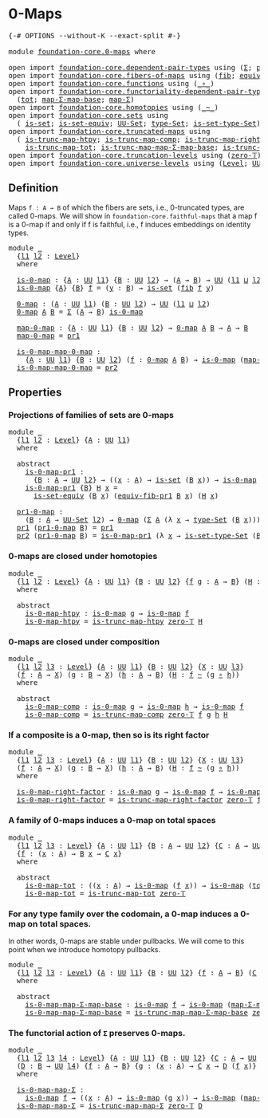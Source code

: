 # 0-Maps

<pre class="Agda"><a id="19" class="Symbol">{-#</a> <a id="23" class="Keyword">OPTIONS</a> <a id="31" class="Pragma">--without-K</a> <a id="43" class="Pragma">--exact-split</a> <a id="57" class="Symbol">#-}</a>

<a id="62" class="Keyword">module</a> <a id="69" href="foundation-core.0-maps.html" class="Module">foundation-core.0-maps</a> <a id="92" class="Keyword">where</a>

<a id="99" class="Keyword">open</a> <a id="104" class="Keyword">import</a> <a id="111" href="foundation-core.dependent-pair-types.html" class="Module">foundation-core.dependent-pair-types</a> <a id="148" class="Keyword">using</a> <a id="154" class="Symbol">(</a><a id="155" href="foundation-core.dependent-pair-types.html#502" class="Record">Σ</a><a id="156" class="Symbol">;</a> <a id="158" href="foundation-core.dependent-pair-types.html#575" class="InductiveConstructor">pair</a><a id="162" class="Symbol">;</a> <a id="164" href="foundation-core.dependent-pair-types.html#592" class="Field">pr1</a><a id="167" class="Symbol">;</a> <a id="169" href="foundation-core.dependent-pair-types.html#604" class="Field">pr2</a><a id="172" class="Symbol">)</a>
<a id="174" class="Keyword">open</a> <a id="179" class="Keyword">import</a> <a id="186" href="foundation-core.fibers-of-maps.html" class="Module">foundation-core.fibers-of-maps</a> <a id="217" class="Keyword">using</a> <a id="223" class="Symbol">(</a><a id="224" href="foundation-core.fibers-of-maps.html#928" class="Function">fib</a><a id="227" class="Symbol">;</a> <a id="229" href="foundation-core.fibers-of-maps.html#3592" class="Function">equiv-fib-pr1</a><a id="242" class="Symbol">)</a>
<a id="244" class="Keyword">open</a> <a id="249" class="Keyword">import</a> <a id="256" href="foundation-core.functions.html" class="Module">foundation-core.functions</a> <a id="282" class="Keyword">using</a> <a id="288" class="Symbol">(</a><a id="289" href="foundation-core.functions.html#407" class="Function Operator">_∘_</a><a id="292" class="Symbol">)</a>
<a id="294" class="Keyword">open</a> <a id="299" class="Keyword">import</a> <a id="306" href="foundation-core.functoriality-dependent-pair-types.html" class="Module">foundation-core.functoriality-dependent-pair-types</a> <a id="357" class="Keyword">using</a>
  <a id="365" class="Symbol">(</a><a id="366" href="foundation-core.functoriality-dependent-pair-types.html#1881" class="Function">tot</a><a id="369" class="Symbol">;</a> <a id="371" href="foundation-core.functoriality-dependent-pair-types.html#2124" class="Function">map-Σ-map-base</a><a id="385" class="Symbol">;</a> <a id="387" href="foundation-core.functoriality-dependent-pair-types.html#2434" class="Function">map-Σ</a><a id="392" class="Symbol">)</a>
<a id="394" class="Keyword">open</a> <a id="399" class="Keyword">import</a> <a id="406" href="foundation-core.homotopies.html" class="Module">foundation-core.homotopies</a> <a id="433" class="Keyword">using</a> <a id="439" class="Symbol">(</a><a id="440" href="foundation-core.homotopies.html#467" class="Function Operator">_~_</a><a id="443" class="Symbol">)</a>
<a id="445" class="Keyword">open</a> <a id="450" class="Keyword">import</a> <a id="457" href="foundation-core.sets.html" class="Module">foundation-core.sets</a> <a id="478" class="Keyword">using</a>
  <a id="486" class="Symbol">(</a> <a id="488" href="foundation-core.sets.html#1099" class="Function">is-set</a><a id="494" class="Symbol">;</a> <a id="496" href="foundation-core.sets.html#3400" class="Function">is-set-equiv</a><a id="508" class="Symbol">;</a> <a id="510" href="foundation-core.sets.html#1177" class="Function">UU-Set</a><a id="516" class="Symbol">;</a> <a id="518" href="foundation-core.sets.html#1291" class="Function">type-Set</a><a id="526" class="Symbol">;</a> <a id="528" href="foundation-core.sets.html#1342" class="Function">is-set-type-Set</a><a id="543" class="Symbol">)</a>
<a id="545" class="Keyword">open</a> <a id="550" class="Keyword">import</a> <a id="557" href="foundation-core.truncated-maps.html" class="Module">foundation-core.truncated-maps</a> <a id="588" class="Keyword">using</a>
  <a id="596" class="Symbol">(</a> <a id="598" href="foundation-core.truncated-maps.html#5436" class="Function">is-trunc-map-htpy</a><a id="615" class="Symbol">;</a> <a id="617" href="foundation-core.truncated-maps.html#6208" class="Function">is-trunc-map-comp</a><a id="634" class="Symbol">;</a> <a id="636" href="foundation-core.truncated-maps.html#7234" class="Function">is-trunc-map-right-factor</a><a id="661" class="Symbol">;</a>
    <a id="667" href="foundation-core.truncated-maps.html#8461" class="Function">is-trunc-map-tot</a><a id="683" class="Symbol">;</a> <a id="685" href="foundation-core.truncated-maps.html#9535" class="Function">is-trunc-map-map-Σ-map-base</a><a id="712" class="Symbol">;</a> <a id="714" href="foundation-core.truncated-maps.html#10108" class="Function">is-trunc-map-map-Σ</a><a id="732" class="Symbol">)</a>
<a id="734" class="Keyword">open</a> <a id="739" class="Keyword">import</a> <a id="746" href="foundation-core.truncation-levels.html" class="Module">foundation-core.truncation-levels</a> <a id="780" class="Keyword">using</a> <a id="786" class="Symbol">(</a><a id="787" href="foundation-core.truncation-levels.html#479" class="Function">zero-𝕋</a><a id="793" class="Symbol">)</a>
<a id="795" class="Keyword">open</a> <a id="800" class="Keyword">import</a> <a id="807" href="foundation-core.universe-levels.html" class="Module">foundation-core.universe-levels</a> <a id="839" class="Keyword">using</a> <a id="845" class="Symbol">(</a><a id="846" href="Agda.Primitive.html#597" class="Postulate">Level</a><a id="851" class="Symbol">;</a> <a id="853" href="foundation-core.universe-levels.html#222" class="Primitive">UU</a><a id="855" class="Symbol">;</a> <a id="857" href="Agda.Primitive.html#810" class="Primitive Operator">_⊔_</a><a id="860" class="Symbol">)</a>
</pre>
## Definition

Maps `f : A → B` of which the fibers are sets, i.e., 0-truncated types, are called 0-maps. We will show in `foundation-core.faithful-maps` that a map f is a 0-map if and only if f is faithful, i.e., f induces embeddings on identity types.

<pre class="Agda"><a id="1130" class="Keyword">module</a> <a id="1137" href="foundation-core.0-maps.html#1137" class="Module">_</a>
  <a id="1141" class="Symbol">{</a><a id="1142" href="foundation-core.0-maps.html#1142" class="Bound">l1</a> <a id="1145" href="foundation-core.0-maps.html#1145" class="Bound">l2</a> <a id="1148" class="Symbol">:</a> <a id="1150" href="Agda.Primitive.html#597" class="Postulate">Level</a><a id="1155" class="Symbol">}</a>
  <a id="1159" class="Keyword">where</a>

  <a id="1168" href="foundation-core.0-maps.html#1168" class="Function">is-0-map</a> <a id="1177" class="Symbol">:</a> <a id="1179" class="Symbol">{</a><a id="1180" href="foundation-core.0-maps.html#1180" class="Bound">A</a> <a id="1182" class="Symbol">:</a> <a id="1184" href="foundation-core.universe-levels.html#222" class="Primitive">UU</a> <a id="1187" href="foundation-core.0-maps.html#1142" class="Bound">l1</a><a id="1189" class="Symbol">}</a> <a id="1191" class="Symbol">{</a><a id="1192" href="foundation-core.0-maps.html#1192" class="Bound">B</a> <a id="1194" class="Symbol">:</a> <a id="1196" href="foundation-core.universe-levels.html#222" class="Primitive">UU</a> <a id="1199" href="foundation-core.0-maps.html#1145" class="Bound">l2</a><a id="1201" class="Symbol">}</a> <a id="1203" class="Symbol">→</a> <a id="1205" class="Symbol">(</a><a id="1206" href="foundation-core.0-maps.html#1180" class="Bound">A</a> <a id="1208" class="Symbol">→</a> <a id="1210" href="foundation-core.0-maps.html#1192" class="Bound">B</a><a id="1211" class="Symbol">)</a> <a id="1213" class="Symbol">→</a> <a id="1215" href="foundation-core.universe-levels.html#222" class="Primitive">UU</a> <a id="1218" class="Symbol">(</a><a id="1219" href="foundation-core.0-maps.html#1142" class="Bound">l1</a> <a id="1222" href="Agda.Primitive.html#810" class="Primitive Operator">⊔</a> <a id="1224" href="foundation-core.0-maps.html#1145" class="Bound">l2</a><a id="1226" class="Symbol">)</a>
  <a id="1230" href="foundation-core.0-maps.html#1168" class="Function">is-0-map</a> <a id="1239" class="Symbol">{</a><a id="1240" href="foundation-core.0-maps.html#1240" class="Bound">A</a><a id="1241" class="Symbol">}</a> <a id="1243" class="Symbol">{</a><a id="1244" href="foundation-core.0-maps.html#1244" class="Bound">B</a><a id="1245" class="Symbol">}</a> <a id="1247" href="foundation-core.0-maps.html#1247" class="Bound">f</a> <a id="1249" class="Symbol">=</a> <a id="1251" class="Symbol">(</a><a id="1252" href="foundation-core.0-maps.html#1252" class="Bound">y</a> <a id="1254" class="Symbol">:</a> <a id="1256" href="foundation-core.0-maps.html#1244" class="Bound">B</a><a id="1257" class="Symbol">)</a> <a id="1259" class="Symbol">→</a> <a id="1261" href="foundation-core.sets.html#1099" class="Function">is-set</a> <a id="1268" class="Symbol">(</a><a id="1269" href="foundation-core.fibers-of-maps.html#928" class="Function">fib</a> <a id="1273" href="foundation-core.0-maps.html#1247" class="Bound">f</a> <a id="1275" href="foundation-core.0-maps.html#1252" class="Bound">y</a><a id="1276" class="Symbol">)</a>

  <a id="1281" href="foundation-core.0-maps.html#1281" class="Function">0-map</a> <a id="1287" class="Symbol">:</a> <a id="1289" class="Symbol">(</a><a id="1290" href="foundation-core.0-maps.html#1290" class="Bound">A</a> <a id="1292" class="Symbol">:</a> <a id="1294" href="foundation-core.universe-levels.html#222" class="Primitive">UU</a> <a id="1297" href="foundation-core.0-maps.html#1142" class="Bound">l1</a><a id="1299" class="Symbol">)</a> <a id="1301" class="Symbol">(</a><a id="1302" href="foundation-core.0-maps.html#1302" class="Bound">B</a> <a id="1304" class="Symbol">:</a> <a id="1306" href="foundation-core.universe-levels.html#222" class="Primitive">UU</a> <a id="1309" href="foundation-core.0-maps.html#1145" class="Bound">l2</a><a id="1311" class="Symbol">)</a> <a id="1313" class="Symbol">→</a> <a id="1315" href="foundation-core.universe-levels.html#222" class="Primitive">UU</a> <a id="1318" class="Symbol">(</a><a id="1319" href="foundation-core.0-maps.html#1142" class="Bound">l1</a> <a id="1322" href="Agda.Primitive.html#810" class="Primitive Operator">⊔</a> <a id="1324" href="foundation-core.0-maps.html#1145" class="Bound">l2</a><a id="1326" class="Symbol">)</a>
  <a id="1330" href="foundation-core.0-maps.html#1281" class="Function">0-map</a> <a id="1336" href="foundation-core.0-maps.html#1336" class="Bound">A</a> <a id="1338" href="foundation-core.0-maps.html#1338" class="Bound">B</a> <a id="1340" class="Symbol">=</a> <a id="1342" href="foundation-core.dependent-pair-types.html#502" class="Record">Σ</a> <a id="1344" class="Symbol">(</a><a id="1345" href="foundation-core.0-maps.html#1336" class="Bound">A</a> <a id="1347" class="Symbol">→</a> <a id="1349" href="foundation-core.0-maps.html#1338" class="Bound">B</a><a id="1350" class="Symbol">)</a> <a id="1352" href="foundation-core.0-maps.html#1168" class="Function">is-0-map</a>

  <a id="1364" href="foundation-core.0-maps.html#1364" class="Function">map-0-map</a> <a id="1374" class="Symbol">:</a> <a id="1376" class="Symbol">{</a><a id="1377" href="foundation-core.0-maps.html#1377" class="Bound">A</a> <a id="1379" class="Symbol">:</a> <a id="1381" href="foundation-core.universe-levels.html#222" class="Primitive">UU</a> <a id="1384" href="foundation-core.0-maps.html#1142" class="Bound">l1</a><a id="1386" class="Symbol">}</a> <a id="1388" class="Symbol">{</a><a id="1389" href="foundation-core.0-maps.html#1389" class="Bound">B</a> <a id="1391" class="Symbol">:</a> <a id="1393" href="foundation-core.universe-levels.html#222" class="Primitive">UU</a> <a id="1396" href="foundation-core.0-maps.html#1145" class="Bound">l2</a><a id="1398" class="Symbol">}</a> <a id="1400" class="Symbol">→</a> <a id="1402" href="foundation-core.0-maps.html#1281" class="Function">0-map</a> <a id="1408" href="foundation-core.0-maps.html#1377" class="Bound">A</a> <a id="1410" href="foundation-core.0-maps.html#1389" class="Bound">B</a> <a id="1412" class="Symbol">→</a> <a id="1414" href="foundation-core.0-maps.html#1377" class="Bound">A</a> <a id="1416" class="Symbol">→</a> <a id="1418" href="foundation-core.0-maps.html#1389" class="Bound">B</a>
  <a id="1422" href="foundation-core.0-maps.html#1364" class="Function">map-0-map</a> <a id="1432" class="Symbol">=</a> <a id="1434" href="foundation-core.dependent-pair-types.html#592" class="Field">pr1</a>

  <a id="1441" href="foundation-core.0-maps.html#1441" class="Function">is-0-map-map-0-map</a> <a id="1460" class="Symbol">:</a>
    <a id="1466" class="Symbol">{</a><a id="1467" href="foundation-core.0-maps.html#1467" class="Bound">A</a> <a id="1469" class="Symbol">:</a> <a id="1471" href="foundation-core.universe-levels.html#222" class="Primitive">UU</a> <a id="1474" href="foundation-core.0-maps.html#1142" class="Bound">l1</a><a id="1476" class="Symbol">}</a> <a id="1478" class="Symbol">{</a><a id="1479" href="foundation-core.0-maps.html#1479" class="Bound">B</a> <a id="1481" class="Symbol">:</a> <a id="1483" href="foundation-core.universe-levels.html#222" class="Primitive">UU</a> <a id="1486" href="foundation-core.0-maps.html#1145" class="Bound">l2</a><a id="1488" class="Symbol">}</a> <a id="1490" class="Symbol">(</a><a id="1491" href="foundation-core.0-maps.html#1491" class="Bound">f</a> <a id="1493" class="Symbol">:</a> <a id="1495" href="foundation-core.0-maps.html#1281" class="Function">0-map</a> <a id="1501" href="foundation-core.0-maps.html#1467" class="Bound">A</a> <a id="1503" href="foundation-core.0-maps.html#1479" class="Bound">B</a><a id="1504" class="Symbol">)</a> <a id="1506" class="Symbol">→</a> <a id="1508" href="foundation-core.0-maps.html#1168" class="Function">is-0-map</a> <a id="1517" class="Symbol">(</a><a id="1518" href="foundation-core.0-maps.html#1364" class="Function">map-0-map</a> <a id="1528" href="foundation-core.0-maps.html#1491" class="Bound">f</a><a id="1529" class="Symbol">)</a>
  <a id="1533" href="foundation-core.0-maps.html#1441" class="Function">is-0-map-map-0-map</a> <a id="1552" class="Symbol">=</a> <a id="1554" href="foundation-core.dependent-pair-types.html#604" class="Field">pr2</a>
</pre>
## Properties

### Projections of families of sets are 0-maps

<pre class="Agda"><a id="1634" class="Keyword">module</a> <a id="1641" href="foundation-core.0-maps.html#1641" class="Module">_</a>
  <a id="1645" class="Symbol">{</a><a id="1646" href="foundation-core.0-maps.html#1646" class="Bound">l1</a> <a id="1649" href="foundation-core.0-maps.html#1649" class="Bound">l2</a> <a id="1652" class="Symbol">:</a> <a id="1654" href="Agda.Primitive.html#597" class="Postulate">Level</a><a id="1659" class="Symbol">}</a> <a id="1661" class="Symbol">{</a><a id="1662" href="foundation-core.0-maps.html#1662" class="Bound">A</a> <a id="1664" class="Symbol">:</a> <a id="1666" href="foundation-core.universe-levels.html#222" class="Primitive">UU</a> <a id="1669" href="foundation-core.0-maps.html#1646" class="Bound">l1</a><a id="1671" class="Symbol">}</a>
  <a id="1675" class="Keyword">where</a>
  
  <a id="1686" class="Keyword">abstract</a>
    <a id="1699" href="foundation-core.0-maps.html#1699" class="Function">is-0-map-pr1</a> <a id="1712" class="Symbol">:</a>
      <a id="1720" class="Symbol">{</a><a id="1721" href="foundation-core.0-maps.html#1721" class="Bound">B</a> <a id="1723" class="Symbol">:</a> <a id="1725" href="foundation-core.0-maps.html#1662" class="Bound">A</a> <a id="1727" class="Symbol">→</a> <a id="1729" href="foundation-core.universe-levels.html#222" class="Primitive">UU</a> <a id="1732" href="foundation-core.0-maps.html#1649" class="Bound">l2</a><a id="1734" class="Symbol">}</a> <a id="1736" class="Symbol">→</a> <a id="1738" class="Symbol">((</a><a id="1740" href="foundation-core.0-maps.html#1740" class="Bound">x</a> <a id="1742" class="Symbol">:</a> <a id="1744" href="foundation-core.0-maps.html#1662" class="Bound">A</a><a id="1745" class="Symbol">)</a> <a id="1747" class="Symbol">→</a> <a id="1749" href="foundation-core.sets.html#1099" class="Function">is-set</a> <a id="1756" class="Symbol">(</a><a id="1757" href="foundation-core.0-maps.html#1721" class="Bound">B</a> <a id="1759" href="foundation-core.0-maps.html#1740" class="Bound">x</a><a id="1760" class="Symbol">))</a> <a id="1763" class="Symbol">→</a> <a id="1765" href="foundation-core.0-maps.html#1168" class="Function">is-0-map</a> <a id="1774" class="Symbol">(</a><a id="1775" href="foundation-core.dependent-pair-types.html#592" class="Field">pr1</a> <a id="1779" class="Symbol">{</a><a id="1780" class="Argument">B</a> <a id="1782" class="Symbol">=</a> <a id="1784" href="foundation-core.0-maps.html#1721" class="Bound">B</a><a id="1785" class="Symbol">})</a>
    <a id="1792" href="foundation-core.0-maps.html#1699" class="Function">is-0-map-pr1</a> <a id="1805" class="Symbol">{</a><a id="1806" href="foundation-core.0-maps.html#1806" class="Bound">B</a><a id="1807" class="Symbol">}</a> <a id="1809" href="foundation-core.0-maps.html#1809" class="Bound">H</a> <a id="1811" href="foundation-core.0-maps.html#1811" class="Bound">x</a> <a id="1813" class="Symbol">=</a>
      <a id="1821" href="foundation-core.sets.html#3400" class="Function">is-set-equiv</a> <a id="1834" class="Symbol">(</a><a id="1835" href="foundation-core.0-maps.html#1806" class="Bound">B</a> <a id="1837" href="foundation-core.0-maps.html#1811" class="Bound">x</a><a id="1838" class="Symbol">)</a> <a id="1840" class="Symbol">(</a><a id="1841" href="foundation-core.fibers-of-maps.html#3592" class="Function">equiv-fib-pr1</a> <a id="1855" href="foundation-core.0-maps.html#1806" class="Bound">B</a> <a id="1857" href="foundation-core.0-maps.html#1811" class="Bound">x</a><a id="1858" class="Symbol">)</a> <a id="1860" class="Symbol">(</a><a id="1861" href="foundation-core.0-maps.html#1809" class="Bound">H</a> <a id="1863" href="foundation-core.0-maps.html#1811" class="Bound">x</a><a id="1864" class="Symbol">)</a>
                                                  
  <a id="1919" href="foundation-core.0-maps.html#1919" class="Function">pr1-0-map</a> <a id="1929" class="Symbol">:</a>
    <a id="1935" class="Symbol">(</a><a id="1936" href="foundation-core.0-maps.html#1936" class="Bound">B</a> <a id="1938" class="Symbol">:</a> <a id="1940" href="foundation-core.0-maps.html#1662" class="Bound">A</a> <a id="1942" class="Symbol">→</a> <a id="1944" href="foundation-core.sets.html#1177" class="Function">UU-Set</a> <a id="1951" href="foundation-core.0-maps.html#1649" class="Bound">l2</a><a id="1953" class="Symbol">)</a> <a id="1955" class="Symbol">→</a> <a id="1957" href="foundation-core.0-maps.html#1281" class="Function">0-map</a> <a id="1963" class="Symbol">(</a><a id="1964" href="foundation-core.dependent-pair-types.html#502" class="Record">Σ</a> <a id="1966" href="foundation-core.0-maps.html#1662" class="Bound">A</a> <a id="1968" class="Symbol">(λ</a> <a id="1971" href="foundation-core.0-maps.html#1971" class="Bound">x</a> <a id="1973" class="Symbol">→</a> <a id="1975" href="foundation-core.sets.html#1291" class="Function">type-Set</a> <a id="1984" class="Symbol">(</a><a id="1985" href="foundation-core.0-maps.html#1936" class="Bound">B</a> <a id="1987" href="foundation-core.0-maps.html#1971" class="Bound">x</a><a id="1988" class="Symbol">)))</a> <a id="1992" href="foundation-core.0-maps.html#1662" class="Bound">A</a>
  <a id="1996" href="foundation-core.dependent-pair-types.html#592" class="Field">pr1</a> <a id="2000" class="Symbol">(</a><a id="2001" href="foundation-core.0-maps.html#1919" class="Function">pr1-0-map</a> <a id="2011" href="foundation-core.0-maps.html#2011" class="Bound">B</a><a id="2012" class="Symbol">)</a> <a id="2014" class="Symbol">=</a> <a id="2016" href="foundation-core.dependent-pair-types.html#592" class="Field">pr1</a>
  <a id="2022" href="foundation-core.dependent-pair-types.html#604" class="Field">pr2</a> <a id="2026" class="Symbol">(</a><a id="2027" href="foundation-core.0-maps.html#1919" class="Function">pr1-0-map</a> <a id="2037" href="foundation-core.0-maps.html#2037" class="Bound">B</a><a id="2038" class="Symbol">)</a> <a id="2040" class="Symbol">=</a> <a id="2042" href="foundation-core.0-maps.html#1699" class="Function">is-0-map-pr1</a> <a id="2055" class="Symbol">(λ</a> <a id="2058" href="foundation-core.0-maps.html#2058" class="Bound">x</a> <a id="2060" class="Symbol">→</a> <a id="2062" href="foundation-core.sets.html#1342" class="Function">is-set-type-Set</a> <a id="2078" class="Symbol">(</a><a id="2079" href="foundation-core.0-maps.html#2037" class="Bound">B</a> <a id="2081" href="foundation-core.0-maps.html#2058" class="Bound">x</a><a id="2082" class="Symbol">))</a>
</pre>
### 0-maps are closed under homotopies

<pre class="Agda"><a id="2138" class="Keyword">module</a> <a id="2145" href="foundation-core.0-maps.html#2145" class="Module">_</a>
  <a id="2149" class="Symbol">{</a><a id="2150" href="foundation-core.0-maps.html#2150" class="Bound">l1</a> <a id="2153" href="foundation-core.0-maps.html#2153" class="Bound">l2</a> <a id="2156" class="Symbol">:</a> <a id="2158" href="Agda.Primitive.html#597" class="Postulate">Level</a><a id="2163" class="Symbol">}</a> <a id="2165" class="Symbol">{</a><a id="2166" href="foundation-core.0-maps.html#2166" class="Bound">A</a> <a id="2168" class="Symbol">:</a> <a id="2170" href="foundation-core.universe-levels.html#222" class="Primitive">UU</a> <a id="2173" href="foundation-core.0-maps.html#2150" class="Bound">l1</a><a id="2175" class="Symbol">}</a> <a id="2177" class="Symbol">{</a><a id="2178" href="foundation-core.0-maps.html#2178" class="Bound">B</a> <a id="2180" class="Symbol">:</a> <a id="2182" href="foundation-core.universe-levels.html#222" class="Primitive">UU</a> <a id="2185" href="foundation-core.0-maps.html#2153" class="Bound">l2</a><a id="2187" class="Symbol">}</a> <a id="2189" class="Symbol">{</a><a id="2190" href="foundation-core.0-maps.html#2190" class="Bound">f</a> <a id="2192" href="foundation-core.0-maps.html#2192" class="Bound">g</a> <a id="2194" class="Symbol">:</a> <a id="2196" href="foundation-core.0-maps.html#2166" class="Bound">A</a> <a id="2198" class="Symbol">→</a> <a id="2200" href="foundation-core.0-maps.html#2178" class="Bound">B</a><a id="2201" class="Symbol">}</a> <a id="2203" class="Symbol">(</a><a id="2204" href="foundation-core.0-maps.html#2204" class="Bound">H</a> <a id="2206" class="Symbol">:</a> <a id="2208" href="foundation-core.0-maps.html#2190" class="Bound">f</a> <a id="2210" href="foundation-core.homotopies.html#467" class="Function Operator">~</a> <a id="2212" href="foundation-core.0-maps.html#2192" class="Bound">g</a><a id="2213" class="Symbol">)</a>
  <a id="2217" class="Keyword">where</a>
  
  <a id="2228" class="Keyword">abstract</a>
    <a id="2241" href="foundation-core.0-maps.html#2241" class="Function">is-0-map-htpy</a> <a id="2255" class="Symbol">:</a> <a id="2257" href="foundation-core.0-maps.html#1168" class="Function">is-0-map</a> <a id="2266" href="foundation-core.0-maps.html#2192" class="Bound">g</a> <a id="2268" class="Symbol">→</a> <a id="2270" href="foundation-core.0-maps.html#1168" class="Function">is-0-map</a> <a id="2279" href="foundation-core.0-maps.html#2190" class="Bound">f</a>
    <a id="2285" href="foundation-core.0-maps.html#2241" class="Function">is-0-map-htpy</a> <a id="2299" class="Symbol">=</a> <a id="2301" href="foundation-core.truncated-maps.html#5436" class="Function">is-trunc-map-htpy</a> <a id="2319" href="foundation-core.truncation-levels.html#479" class="Function">zero-𝕋</a> <a id="2326" href="foundation-core.0-maps.html#2204" class="Bound">H</a>
</pre>
### 0-maps are closed under composition

<pre class="Agda"><a id="2382" class="Keyword">module</a> <a id="2389" href="foundation-core.0-maps.html#2389" class="Module">_</a>
  <a id="2393" class="Symbol">{</a><a id="2394" href="foundation-core.0-maps.html#2394" class="Bound">l1</a> <a id="2397" href="foundation-core.0-maps.html#2397" class="Bound">l2</a> <a id="2400" href="foundation-core.0-maps.html#2400" class="Bound">l3</a> <a id="2403" class="Symbol">:</a> <a id="2405" href="Agda.Primitive.html#597" class="Postulate">Level</a><a id="2410" class="Symbol">}</a> <a id="2412" class="Symbol">{</a><a id="2413" href="foundation-core.0-maps.html#2413" class="Bound">A</a> <a id="2415" class="Symbol">:</a> <a id="2417" href="foundation-core.universe-levels.html#222" class="Primitive">UU</a> <a id="2420" href="foundation-core.0-maps.html#2394" class="Bound">l1</a><a id="2422" class="Symbol">}</a> <a id="2424" class="Symbol">{</a><a id="2425" href="foundation-core.0-maps.html#2425" class="Bound">B</a> <a id="2427" class="Symbol">:</a> <a id="2429" href="foundation-core.universe-levels.html#222" class="Primitive">UU</a> <a id="2432" href="foundation-core.0-maps.html#2397" class="Bound">l2</a><a id="2434" class="Symbol">}</a> <a id="2436" class="Symbol">{</a><a id="2437" href="foundation-core.0-maps.html#2437" class="Bound">X</a> <a id="2439" class="Symbol">:</a> <a id="2441" href="foundation-core.universe-levels.html#222" class="Primitive">UU</a> <a id="2444" href="foundation-core.0-maps.html#2400" class="Bound">l3</a><a id="2446" class="Symbol">}</a>
  <a id="2450" class="Symbol">(</a><a id="2451" href="foundation-core.0-maps.html#2451" class="Bound">f</a> <a id="2453" class="Symbol">:</a> <a id="2455" href="foundation-core.0-maps.html#2413" class="Bound">A</a> <a id="2457" class="Symbol">→</a> <a id="2459" href="foundation-core.0-maps.html#2437" class="Bound">X</a><a id="2460" class="Symbol">)</a> <a id="2462" class="Symbol">(</a><a id="2463" href="foundation-core.0-maps.html#2463" class="Bound">g</a> <a id="2465" class="Symbol">:</a> <a id="2467" href="foundation-core.0-maps.html#2425" class="Bound">B</a> <a id="2469" class="Symbol">→</a> <a id="2471" href="foundation-core.0-maps.html#2437" class="Bound">X</a><a id="2472" class="Symbol">)</a> <a id="2474" class="Symbol">(</a><a id="2475" href="foundation-core.0-maps.html#2475" class="Bound">h</a> <a id="2477" class="Symbol">:</a> <a id="2479" href="foundation-core.0-maps.html#2413" class="Bound">A</a> <a id="2481" class="Symbol">→</a> <a id="2483" href="foundation-core.0-maps.html#2425" class="Bound">B</a><a id="2484" class="Symbol">)</a> <a id="2486" class="Symbol">(</a><a id="2487" href="foundation-core.0-maps.html#2487" class="Bound">H</a> <a id="2489" class="Symbol">:</a> <a id="2491" href="foundation-core.0-maps.html#2451" class="Bound">f</a> <a id="2493" href="foundation-core.homotopies.html#467" class="Function Operator">~</a> <a id="2495" class="Symbol">(</a><a id="2496" href="foundation-core.0-maps.html#2463" class="Bound">g</a> <a id="2498" href="foundation-core.functions.html#407" class="Function Operator">∘</a> <a id="2500" href="foundation-core.0-maps.html#2475" class="Bound">h</a><a id="2501" class="Symbol">))</a>
  <a id="2506" class="Keyword">where</a>
  
  <a id="2517" class="Keyword">abstract</a>
    <a id="2530" href="foundation-core.0-maps.html#2530" class="Function">is-0-map-comp</a> <a id="2544" class="Symbol">:</a> <a id="2546" href="foundation-core.0-maps.html#1168" class="Function">is-0-map</a> <a id="2555" href="foundation-core.0-maps.html#2463" class="Bound">g</a> <a id="2557" class="Symbol">→</a> <a id="2559" href="foundation-core.0-maps.html#1168" class="Function">is-0-map</a> <a id="2568" href="foundation-core.0-maps.html#2475" class="Bound">h</a> <a id="2570" class="Symbol">→</a> <a id="2572" href="foundation-core.0-maps.html#1168" class="Function">is-0-map</a> <a id="2581" href="foundation-core.0-maps.html#2451" class="Bound">f</a>
    <a id="2587" href="foundation-core.0-maps.html#2530" class="Function">is-0-map-comp</a> <a id="2601" class="Symbol">=</a> <a id="2603" href="foundation-core.truncated-maps.html#6208" class="Function">is-trunc-map-comp</a> <a id="2621" href="foundation-core.truncation-levels.html#479" class="Function">zero-𝕋</a> <a id="2628" href="foundation-core.0-maps.html#2451" class="Bound">f</a> <a id="2630" href="foundation-core.0-maps.html#2463" class="Bound">g</a> <a id="2632" href="foundation-core.0-maps.html#2475" class="Bound">h</a> <a id="2634" href="foundation-core.0-maps.html#2487" class="Bound">H</a>
</pre>
### If a composite is a 0-map, then so is its right factor

<pre class="Agda"><a id="2709" class="Keyword">module</a> <a id="2716" href="foundation-core.0-maps.html#2716" class="Module">_</a>
  <a id="2720" class="Symbol">{</a><a id="2721" href="foundation-core.0-maps.html#2721" class="Bound">l1</a> <a id="2724" href="foundation-core.0-maps.html#2724" class="Bound">l2</a> <a id="2727" href="foundation-core.0-maps.html#2727" class="Bound">l3</a> <a id="2730" class="Symbol">:</a> <a id="2732" href="Agda.Primitive.html#597" class="Postulate">Level</a><a id="2737" class="Symbol">}</a> <a id="2739" class="Symbol">{</a><a id="2740" href="foundation-core.0-maps.html#2740" class="Bound">A</a> <a id="2742" class="Symbol">:</a> <a id="2744" href="foundation-core.universe-levels.html#222" class="Primitive">UU</a> <a id="2747" href="foundation-core.0-maps.html#2721" class="Bound">l1</a><a id="2749" class="Symbol">}</a> <a id="2751" class="Symbol">{</a><a id="2752" href="foundation-core.0-maps.html#2752" class="Bound">B</a> <a id="2754" class="Symbol">:</a> <a id="2756" href="foundation-core.universe-levels.html#222" class="Primitive">UU</a> <a id="2759" href="foundation-core.0-maps.html#2724" class="Bound">l2</a><a id="2761" class="Symbol">}</a> <a id="2763" class="Symbol">{</a><a id="2764" href="foundation-core.0-maps.html#2764" class="Bound">X</a> <a id="2766" class="Symbol">:</a> <a id="2768" href="foundation-core.universe-levels.html#222" class="Primitive">UU</a> <a id="2771" href="foundation-core.0-maps.html#2727" class="Bound">l3</a><a id="2773" class="Symbol">}</a>
  <a id="2777" class="Symbol">(</a><a id="2778" href="foundation-core.0-maps.html#2778" class="Bound">f</a> <a id="2780" class="Symbol">:</a> <a id="2782" href="foundation-core.0-maps.html#2740" class="Bound">A</a> <a id="2784" class="Symbol">→</a> <a id="2786" href="foundation-core.0-maps.html#2764" class="Bound">X</a><a id="2787" class="Symbol">)</a> <a id="2789" class="Symbol">(</a><a id="2790" href="foundation-core.0-maps.html#2790" class="Bound">g</a> <a id="2792" class="Symbol">:</a> <a id="2794" href="foundation-core.0-maps.html#2752" class="Bound">B</a> <a id="2796" class="Symbol">→</a> <a id="2798" href="foundation-core.0-maps.html#2764" class="Bound">X</a><a id="2799" class="Symbol">)</a> <a id="2801" class="Symbol">(</a><a id="2802" href="foundation-core.0-maps.html#2802" class="Bound">h</a> <a id="2804" class="Symbol">:</a> <a id="2806" href="foundation-core.0-maps.html#2740" class="Bound">A</a> <a id="2808" class="Symbol">→</a> <a id="2810" href="foundation-core.0-maps.html#2752" class="Bound">B</a><a id="2811" class="Symbol">)</a> <a id="2813" class="Symbol">(</a><a id="2814" href="foundation-core.0-maps.html#2814" class="Bound">H</a> <a id="2816" class="Symbol">:</a> <a id="2818" href="foundation-core.0-maps.html#2778" class="Bound">f</a> <a id="2820" href="foundation-core.homotopies.html#467" class="Function Operator">~</a> <a id="2822" class="Symbol">(</a><a id="2823" href="foundation-core.0-maps.html#2790" class="Bound">g</a> <a id="2825" href="foundation-core.functions.html#407" class="Function Operator">∘</a> <a id="2827" href="foundation-core.0-maps.html#2802" class="Bound">h</a><a id="2828" class="Symbol">))</a>
  <a id="2833" class="Keyword">where</a>
  
  <a id="2844" href="foundation-core.0-maps.html#2844" class="Function">is-0-map-right-factor</a> <a id="2866" class="Symbol">:</a> <a id="2868" href="foundation-core.0-maps.html#1168" class="Function">is-0-map</a> <a id="2877" href="foundation-core.0-maps.html#2790" class="Bound">g</a> <a id="2879" class="Symbol">→</a> <a id="2881" href="foundation-core.0-maps.html#1168" class="Function">is-0-map</a> <a id="2890" href="foundation-core.0-maps.html#2778" class="Bound">f</a> <a id="2892" class="Symbol">→</a> <a id="2894" href="foundation-core.0-maps.html#1168" class="Function">is-0-map</a> <a id="2903" href="foundation-core.0-maps.html#2802" class="Bound">h</a>
  <a id="2907" href="foundation-core.0-maps.html#2844" class="Function">is-0-map-right-factor</a> <a id="2929" class="Symbol">=</a> <a id="2931" href="foundation-core.truncated-maps.html#7234" class="Function">is-trunc-map-right-factor</a> <a id="2957" href="foundation-core.truncation-levels.html#479" class="Function">zero-𝕋</a> <a id="2964" href="foundation-core.0-maps.html#2778" class="Bound">f</a> <a id="2966" href="foundation-core.0-maps.html#2790" class="Bound">g</a> <a id="2968" href="foundation-core.0-maps.html#2802" class="Bound">h</a> <a id="2970" href="foundation-core.0-maps.html#2814" class="Bound">H</a>
</pre>
### A family of 0-maps induces a 0-map on total spaces

<pre class="Agda"><a id="3041" class="Keyword">module</a> <a id="3048" href="foundation-core.0-maps.html#3048" class="Module">_</a>
  <a id="3052" class="Symbol">{</a><a id="3053" href="foundation-core.0-maps.html#3053" class="Bound">l1</a> <a id="3056" href="foundation-core.0-maps.html#3056" class="Bound">l2</a> <a id="3059" href="foundation-core.0-maps.html#3059" class="Bound">l3</a> <a id="3062" class="Symbol">:</a> <a id="3064" href="Agda.Primitive.html#597" class="Postulate">Level</a><a id="3069" class="Symbol">}</a> <a id="3071" class="Symbol">{</a><a id="3072" href="foundation-core.0-maps.html#3072" class="Bound">A</a> <a id="3074" class="Symbol">:</a> <a id="3076" href="foundation-core.universe-levels.html#222" class="Primitive">UU</a> <a id="3079" href="foundation-core.0-maps.html#3053" class="Bound">l1</a><a id="3081" class="Symbol">}</a> <a id="3083" class="Symbol">{</a><a id="3084" href="foundation-core.0-maps.html#3084" class="Bound">B</a> <a id="3086" class="Symbol">:</a> <a id="3088" href="foundation-core.0-maps.html#3072" class="Bound">A</a> <a id="3090" class="Symbol">→</a> <a id="3092" href="foundation-core.universe-levels.html#222" class="Primitive">UU</a> <a id="3095" href="foundation-core.0-maps.html#3056" class="Bound">l2</a><a id="3097" class="Symbol">}</a> <a id="3099" class="Symbol">{</a><a id="3100" href="foundation-core.0-maps.html#3100" class="Bound">C</a> <a id="3102" class="Symbol">:</a> <a id="3104" href="foundation-core.0-maps.html#3072" class="Bound">A</a> <a id="3106" class="Symbol">→</a> <a id="3108" href="foundation-core.universe-levels.html#222" class="Primitive">UU</a> <a id="3111" href="foundation-core.0-maps.html#3059" class="Bound">l3</a><a id="3113" class="Symbol">}</a>
  <a id="3117" class="Symbol">{</a><a id="3118" href="foundation-core.0-maps.html#3118" class="Bound">f</a> <a id="3120" class="Symbol">:</a> <a id="3122" class="Symbol">(</a><a id="3123" href="foundation-core.0-maps.html#3123" class="Bound">x</a> <a id="3125" class="Symbol">:</a> <a id="3127" href="foundation-core.0-maps.html#3072" class="Bound">A</a><a id="3128" class="Symbol">)</a> <a id="3130" class="Symbol">→</a> <a id="3132" href="foundation-core.0-maps.html#3084" class="Bound">B</a> <a id="3134" href="foundation-core.0-maps.html#3123" class="Bound">x</a> <a id="3136" class="Symbol">→</a> <a id="3138" href="foundation-core.0-maps.html#3100" class="Bound">C</a> <a id="3140" href="foundation-core.0-maps.html#3123" class="Bound">x</a><a id="3141" class="Symbol">}</a>
  <a id="3145" class="Keyword">where</a>
  
  <a id="3156" class="Keyword">abstract</a>
    <a id="3169" href="foundation-core.0-maps.html#3169" class="Function">is-0-map-tot</a> <a id="3182" class="Symbol">:</a> <a id="3184" class="Symbol">((</a><a id="3186" href="foundation-core.0-maps.html#3186" class="Bound">x</a> <a id="3188" class="Symbol">:</a> <a id="3190" href="foundation-core.0-maps.html#3072" class="Bound">A</a><a id="3191" class="Symbol">)</a> <a id="3193" class="Symbol">→</a> <a id="3195" href="foundation-core.0-maps.html#1168" class="Function">is-0-map</a> <a id="3204" class="Symbol">(</a><a id="3205" href="foundation-core.0-maps.html#3118" class="Bound">f</a> <a id="3207" href="foundation-core.0-maps.html#3186" class="Bound">x</a><a id="3208" class="Symbol">))</a> <a id="3211" class="Symbol">→</a> <a id="3213" href="foundation-core.0-maps.html#1168" class="Function">is-0-map</a> <a id="3222" class="Symbol">(</a><a id="3223" href="foundation-core.functoriality-dependent-pair-types.html#1881" class="Function">tot</a> <a id="3227" href="foundation-core.0-maps.html#3118" class="Bound">f</a><a id="3228" class="Symbol">)</a>
    <a id="3234" href="foundation-core.0-maps.html#3169" class="Function">is-0-map-tot</a> <a id="3247" class="Symbol">=</a> <a id="3249" href="foundation-core.truncated-maps.html#8461" class="Function">is-trunc-map-tot</a> <a id="3266" href="foundation-core.truncation-levels.html#479" class="Function">zero-𝕋</a>
</pre>
### For any type family over the codomain, a 0-map induces a 0-map on total spaces.

In other words, 0-maps are stable under pullbacks. We will come to this point when we introduce homotopy pullbacks.

<pre class="Agda"><a id="3488" class="Keyword">module</a> <a id="3495" href="foundation-core.0-maps.html#3495" class="Module">_</a>
  <a id="3499" class="Symbol">{</a><a id="3500" href="foundation-core.0-maps.html#3500" class="Bound">l1</a> <a id="3503" href="foundation-core.0-maps.html#3503" class="Bound">l2</a> <a id="3506" href="foundation-core.0-maps.html#3506" class="Bound">l3</a> <a id="3509" class="Symbol">:</a> <a id="3511" href="Agda.Primitive.html#597" class="Postulate">Level</a><a id="3516" class="Symbol">}</a> <a id="3518" class="Symbol">{</a><a id="3519" href="foundation-core.0-maps.html#3519" class="Bound">A</a> <a id="3521" class="Symbol">:</a> <a id="3523" href="foundation-core.universe-levels.html#222" class="Primitive">UU</a> <a id="3526" href="foundation-core.0-maps.html#3500" class="Bound">l1</a><a id="3528" class="Symbol">}</a> <a id="3530" class="Symbol">{</a><a id="3531" href="foundation-core.0-maps.html#3531" class="Bound">B</a> <a id="3533" class="Symbol">:</a> <a id="3535" href="foundation-core.universe-levels.html#222" class="Primitive">UU</a> <a id="3538" href="foundation-core.0-maps.html#3503" class="Bound">l2</a><a id="3540" class="Symbol">}</a> <a id="3542" class="Symbol">{</a><a id="3543" href="foundation-core.0-maps.html#3543" class="Bound">f</a> <a id="3545" class="Symbol">:</a> <a id="3547" href="foundation-core.0-maps.html#3519" class="Bound">A</a> <a id="3549" class="Symbol">→</a> <a id="3551" href="foundation-core.0-maps.html#3531" class="Bound">B</a><a id="3552" class="Symbol">}</a> <a id="3554" class="Symbol">(</a><a id="3555" href="foundation-core.0-maps.html#3555" class="Bound">C</a> <a id="3557" class="Symbol">:</a> <a id="3559" href="foundation-core.0-maps.html#3531" class="Bound">B</a> <a id="3561" class="Symbol">→</a> <a id="3563" href="foundation-core.universe-levels.html#222" class="Primitive">UU</a> <a id="3566" href="foundation-core.0-maps.html#3506" class="Bound">l3</a><a id="3568" class="Symbol">)</a>
  <a id="3572" class="Keyword">where</a>
    
  <a id="3585" class="Keyword">abstract</a>
    <a id="3598" href="foundation-core.0-maps.html#3598" class="Function">is-0-map-map-Σ-map-base</a> <a id="3622" class="Symbol">:</a> <a id="3624" href="foundation-core.0-maps.html#1168" class="Function">is-0-map</a> <a id="3633" href="foundation-core.0-maps.html#3543" class="Bound">f</a> <a id="3635" class="Symbol">→</a> <a id="3637" href="foundation-core.0-maps.html#1168" class="Function">is-0-map</a> <a id="3646" class="Symbol">(</a><a id="3647" href="foundation-core.functoriality-dependent-pair-types.html#2124" class="Function">map-Σ-map-base</a> <a id="3662" href="foundation-core.0-maps.html#3543" class="Bound">f</a> <a id="3664" href="foundation-core.0-maps.html#3555" class="Bound">C</a><a id="3665" class="Symbol">)</a>
    <a id="3671" href="foundation-core.0-maps.html#3598" class="Function">is-0-map-map-Σ-map-base</a> <a id="3695" class="Symbol">=</a> <a id="3697" href="foundation-core.truncated-maps.html#9535" class="Function">is-trunc-map-map-Σ-map-base</a> <a id="3725" href="foundation-core.truncation-levels.html#479" class="Function">zero-𝕋</a> <a id="3732" href="foundation-core.0-maps.html#3555" class="Bound">C</a>
</pre>
### The functorial action of `Σ` preserves 0-maps.

<pre class="Agda"><a id="3799" class="Keyword">module</a> <a id="3806" href="foundation-core.0-maps.html#3806" class="Module">_</a>
  <a id="3810" class="Symbol">{</a><a id="3811" href="foundation-core.0-maps.html#3811" class="Bound">l1</a> <a id="3814" href="foundation-core.0-maps.html#3814" class="Bound">l2</a> <a id="3817" href="foundation-core.0-maps.html#3817" class="Bound">l3</a> <a id="3820" href="foundation-core.0-maps.html#3820" class="Bound">l4</a> <a id="3823" class="Symbol">:</a> <a id="3825" href="Agda.Primitive.html#597" class="Postulate">Level</a><a id="3830" class="Symbol">}</a> <a id="3832" class="Symbol">{</a><a id="3833" href="foundation-core.0-maps.html#3833" class="Bound">A</a> <a id="3835" class="Symbol">:</a> <a id="3837" href="foundation-core.universe-levels.html#222" class="Primitive">UU</a> <a id="3840" href="foundation-core.0-maps.html#3811" class="Bound">l1</a><a id="3842" class="Symbol">}</a> <a id="3844" class="Symbol">{</a><a id="3845" href="foundation-core.0-maps.html#3845" class="Bound">B</a> <a id="3847" class="Symbol">:</a> <a id="3849" href="foundation-core.universe-levels.html#222" class="Primitive">UU</a> <a id="3852" href="foundation-core.0-maps.html#3814" class="Bound">l2</a><a id="3854" class="Symbol">}</a> <a id="3856" class="Symbol">{</a><a id="3857" href="foundation-core.0-maps.html#3857" class="Bound">C</a> <a id="3859" class="Symbol">:</a> <a id="3861" href="foundation-core.0-maps.html#3833" class="Bound">A</a> <a id="3863" class="Symbol">→</a> <a id="3865" href="foundation-core.universe-levels.html#222" class="Primitive">UU</a> <a id="3868" href="foundation-core.0-maps.html#3817" class="Bound">l3</a><a id="3870" class="Symbol">}</a>
  <a id="3874" class="Symbol">(</a><a id="3875" href="foundation-core.0-maps.html#3875" class="Bound">D</a> <a id="3877" class="Symbol">:</a> <a id="3879" href="foundation-core.0-maps.html#3845" class="Bound">B</a> <a id="3881" class="Symbol">→</a> <a id="3883" href="foundation-core.universe-levels.html#222" class="Primitive">UU</a> <a id="3886" href="foundation-core.0-maps.html#3820" class="Bound">l4</a><a id="3888" class="Symbol">)</a> <a id="3890" class="Symbol">{</a><a id="3891" href="foundation-core.0-maps.html#3891" class="Bound">f</a> <a id="3893" class="Symbol">:</a> <a id="3895" href="foundation-core.0-maps.html#3833" class="Bound">A</a> <a id="3897" class="Symbol">→</a> <a id="3899" href="foundation-core.0-maps.html#3845" class="Bound">B</a><a id="3900" class="Symbol">}</a> <a id="3902" class="Symbol">{</a><a id="3903" href="foundation-core.0-maps.html#3903" class="Bound">g</a> <a id="3905" class="Symbol">:</a> <a id="3907" class="Symbol">(</a><a id="3908" href="foundation-core.0-maps.html#3908" class="Bound">x</a> <a id="3910" class="Symbol">:</a> <a id="3912" href="foundation-core.0-maps.html#3833" class="Bound">A</a><a id="3913" class="Symbol">)</a> <a id="3915" class="Symbol">→</a> <a id="3917" href="foundation-core.0-maps.html#3857" class="Bound">C</a> <a id="3919" href="foundation-core.0-maps.html#3908" class="Bound">x</a> <a id="3921" class="Symbol">→</a> <a id="3923" href="foundation-core.0-maps.html#3875" class="Bound">D</a> <a id="3925" class="Symbol">(</a><a id="3926" href="foundation-core.0-maps.html#3891" class="Bound">f</a> <a id="3928" href="foundation-core.0-maps.html#3908" class="Bound">x</a><a id="3929" class="Symbol">)}</a>
  <a id="3934" class="Keyword">where</a>
    
  <a id="3947" href="foundation-core.0-maps.html#3947" class="Function">is-0-map-map-Σ</a> <a id="3962" class="Symbol">:</a>
    <a id="3968" href="foundation-core.0-maps.html#1168" class="Function">is-0-map</a> <a id="3977" href="foundation-core.0-maps.html#3891" class="Bound">f</a> <a id="3979" class="Symbol">→</a> <a id="3981" class="Symbol">((</a><a id="3983" href="foundation-core.0-maps.html#3983" class="Bound">x</a> <a id="3985" class="Symbol">:</a> <a id="3987" href="foundation-core.0-maps.html#3833" class="Bound">A</a><a id="3988" class="Symbol">)</a> <a id="3990" class="Symbol">→</a> <a id="3992" href="foundation-core.0-maps.html#1168" class="Function">is-0-map</a> <a id="4001" class="Symbol">(</a><a id="4002" href="foundation-core.0-maps.html#3903" class="Bound">g</a> <a id="4004" href="foundation-core.0-maps.html#3983" class="Bound">x</a><a id="4005" class="Symbol">))</a> <a id="4008" class="Symbol">→</a> <a id="4010" href="foundation-core.0-maps.html#1168" class="Function">is-0-map</a> <a id="4019" class="Symbol">(</a><a id="4020" href="foundation-core.functoriality-dependent-pair-types.html#2434" class="Function">map-Σ</a> <a id="4026" href="foundation-core.0-maps.html#3875" class="Bound">D</a> <a id="4028" href="foundation-core.0-maps.html#3891" class="Bound">f</a> <a id="4030" href="foundation-core.0-maps.html#3903" class="Bound">g</a><a id="4031" class="Symbol">)</a>
  <a id="4035" href="foundation-core.0-maps.html#3947" class="Function">is-0-map-map-Σ</a> <a id="4050" class="Symbol">=</a> <a id="4052" href="foundation-core.truncated-maps.html#10108" class="Function">is-trunc-map-map-Σ</a> <a id="4071" href="foundation-core.truncation-levels.html#479" class="Function">zero-𝕋</a> <a id="4078" href="foundation-core.0-maps.html#3875" class="Bound">D</a>
</pre>